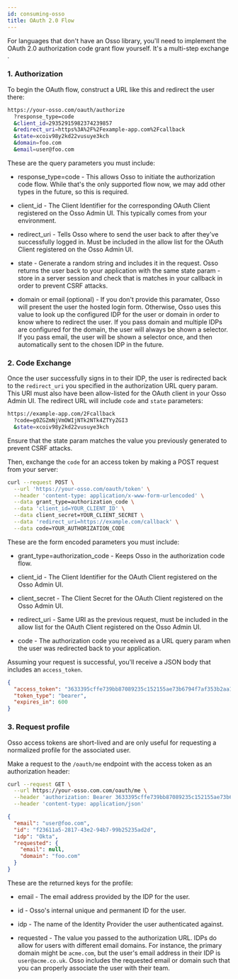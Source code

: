 ```yaml
---
id: consuming-osso
title: OAuth 2.0 Flow
---
```


For languages that don't have an Osso library, you'll need to implement the OAuth 2.0 authorization code grant flow yourself. It's a multi-step exchange .

### 1. Authorization

To begin the OAuth flow, construct a URL like this and redirect the user there:

```bash
https://your-osso.com/oauth/authorize
  ?response_type=code
  &client_id=29352915982374239857
  &redirect_uri=https%3A%2F%2Fexample-app.com%2Fcallback
  &state=xcoiv98y2kd22vusuye3kch
  &domain=foo.com
  &email=user@foo.com
```

These are the query parameters you must include:

- response_type=code - This allows Osso to initiate the authorization code flow. While that's the only supported flow now, we may add other types in the future, so this is required.

- client_id - The Client Identifier for the corresponding OAuth Client registered on the Osso Admin UI. This typically comes from your environment.

- redirect_uri - Tells Osso where to send the user back to after they've successfully logged in. Must be included in the allow list for the OAuth Client registered on the Osso Admin UI.

- state - Generate a random string and includes it in the request. Osso returns the user back to your application with the same state param - store in a server session and check that is matches in your callback in order to prevent CSRF attacks.

- domain or email (optional) - If you don't provide this paramater, Osso will present the user the hosted login form. Otherwise, Osso uses this value to look up the configured IDP for the user or domain in order to know where to redirect the user. If you pass domain and multiple IDPs are configured for the domain, the user will always be shown a selector. If you pass email, the user will be shown a selector once, and then automatically sent to the chosen IDP in the future.

### 2. Code Exchange

Once the user successfully signs in to their IDP, the user is redirected back to the `redirect_uri` you specified in the authorization URL query param. This URI must also have been allow-listed for the OAuth client in your Osso Admin UI. The redirect URL will include `code` and `state` parameters:

```bash
https://example-app.com/2Fcallback
  ?code=g0ZGZmNjVmOWIjNTk2NTk4ZTYyZGI3
  &state=xcoiv98y2kd22vusuye3kch
```

Ensure that the state param matches the value you previously generated to prevent CSRF attacks.

Then, exchange the `code` for an access token by making a POST request from your server:

```bash
curl --request POST \
  --url 'https://your-osso.com/oauth/token' \
  --header 'content-type: application/x-www-form-urlencoded' \
  --data grant_type=authorization_code \
  --data 'client_id=YOUR_CLIENT_ID' \
  --data client_secret=YOUR_CLIENT_SECRET \
  --data 'redirect_uri=https://example.com/callback' \
  --data code=YOUR_AUTHORIZATION_CODE
```

These are the form encoded parameters you must include:

- grant_type=authorization_code - Keeps Osso in the authorization code flow.

- client_id - The Client Identifier for the OAuth Client registered on the Osso Admin UI.

- client_secret - The Client Secret for the OAuth Client registered on the Osso Admin UI.

- redirect_uri - Same URI as the previous request, must be included in the allow list for the OAuth Client registered on the Osso Admin UI.

- code - The authorization code you received as a URL query param when the user was redirected back to your application.

Assuming your request is successful, you'll receive a JSON body that includes an `access_token`.

```json
{
  "access_token": "3633395cffe739bb87089235c152155ae73b6794f7af353b2aa189aeeacee1ec",
  "token_type": "bearer",
  "expires_in": 600
}
```

### 3. Request profile

Osso access tokens are short-lived and are only useful for requesting a normalized profile for the associated user.

Make a request to the `/oauth/me` endpoint with the access token as an authorization header:

```bash
curl --request GET \
  --url https://your-osso.com.com/oauth/me \
  --header 'authorization: Bearer 3633395cffe739bb87089235c152155ae73b6794f7af353b2aa189aeeacee1ec' \
  --header 'content-type: application/json'
```

```json
{
  "email": "user@foo.com",
  "id": "f23611a5-2817-43e2-94b7-99b25235ad2d",
  "idp": "Okta",
  "requested": {
    "email": null,
    "domain": "foo.com"
  }
}
```

These are the returned keys for the profile:

- email - The email address provided by the IDP for the user.

- id - Osso's internal unique and permanent ID for the user.

- idp - The name of the Identity Provider the user authenticated against.

- requested - The value you passed to the authorization URL. IDPs do allow for users with different email domains. For instance, the primary domain might be `acme.com`, but the user's email address in their IDP is `user@acme.co.uk`. Osso includes the requested email or domain such that you can properly associate the user with their team.